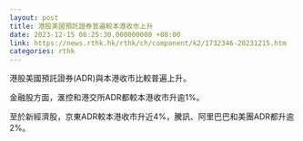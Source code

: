 ```yaml
---
layout: post
title: 港股美國預託證券普遍較本港收市上升
date: 2023-12-15 06:25:30.000000000 +08:00
link: https://news.rthk.hk/rthk/ch/component/k2/1732346-20231215.htm
categories: rthk
---
```


港股美國預託證券(ADR)與本港收市比較普遍上升。

金融股方面，滙控和港交所ADR都較本港收市升逾1%。

至於新經濟股，京東ADR較本港收市升近4%，騰訊、阿里巴巴和美團ADR都升逾2%。

